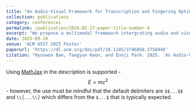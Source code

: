 ```yaml
---
title: "An Audio-Visual Framework for Transcription and Fingering Optimization in Bass Guitar Performance"
collection: publications
category: conferences
permalink: /publication/2024-02-17-paper-title-number-4
excerpt: "We propose a multimodal framework intergrating audio and visual informations for automatic transcription and fingering optimization in bass guitar performance."
date: 2025-09-28
venue: 'ACM UIST 2025 Poster'
paperurl: 'https://dl.acm.org/doi/pdf/10.1145/3746058.3758448'
citation: "Hyunwoo Bae, Taegyun Kwon, and Eunji Park. 2025. 'An Audio-Visual Framework for Transcription and Fingering Optimization in Bass Guitar Performance.' <i>ACM UIST 2025 Poster</i>."
---
```


Using [MathJax](https://www.mathjax.org/) in the description is supported - $$E=mc^2$$ - however, the use must be mindful that the default delimiters are `$$...$$` and `\\[...\\]` which differs from the `$...$` that is typically expected.
